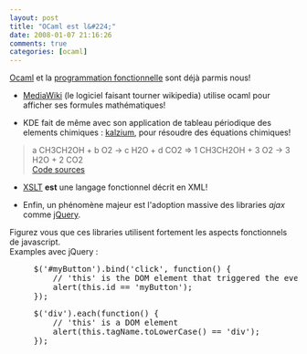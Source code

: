```yaml
---
layout: post
title: "OCaml est l&#224;"
date: 2008-01-07 21:16:26
comments: true
categories: [ocaml]
---
```

<p><a href="/tag/Ocaml">Ocaml</a> et la <a href="/tag/programmation%20fonctionnelle">programmation fonctionnelle</a> sont d&#233;j&#224;
parmis nous!</p>
<ul>
<li><a href="http://fr.wikipedia.org/wiki/MediaWiki#Le_contenu_.C3.A9labor.C3.A9" hreflang="fr">MediaWiki</a> (le logiciel faisant tourner wikipedia) utilise ocaml pour
afficher ses formules math&#233;matiques!</li>
</ul>
<ul>
<li>KDE fait de m&#234;me avec son application de tableau p&#233;riodique des elements
chimiques&#160;: <a href="http://www.framasoft.net/article4052.html" hreflang="fr">kalzium</a>, pour r&#233;soudre des &#233;quations chimiques!</li>
</ul>
<blockquote>
<p>a CH3CH2OH + b O2 -&gt; c H2O + d CO2 =&gt; 1 CH3CH2OH + 3 O2 -&gt; 3 H2O +
2 CO2<br />
<a href="http://websvn.kde.org/trunk/KDE/kdeedu/kalzium/src/solver/README?revision=437725&amp;view=markup" hreflang="en">Code sources</a></p>
</blockquote>
<ul>
<li><a href="http://fr.wikipedia.org/wiki/XSLT" hreflang="fr">XSLT</a>
<strong>est</strong> une langage fonctionnel d&#233;crit en XML!</li>
</ul>
<ul>
<li>Enfin, un ph&#233;nom&#232;ne majeur est l'adoption massive des libraries
<em>ajax</em> comme <a href="http://jquery.com/" hreflang="en">jQuery</a>.</li>
</ul>
<p>Figurez vous que ces libraries utilisent fortement les aspects fonctionnels
de javascript.<br />
Examples avec jQuery&#160;:</p>
<pre>
     $('#myButton').bind('click', function() {
         // 'this' is the DOM element that triggered the event
         alert(this.id == 'myButton');
     });
</pre>
<pre>
     $('div').each(function() {
         // 'this' is a DOM element
         alert(this.tagName.toLowerCase() == 'div');
     });
</pre>